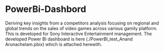 # PowerBi-Dashbord
Deriving key insights from a competitors analysis focusing on regional and global trends on the sales of video games across various gamily platform.  This is developed for Sony Interactive Entertainment management.
The developed Power BI dashboard is here 
(./PowerBI_test_Anand Arunachelam.pbix) which is attached herewith.

